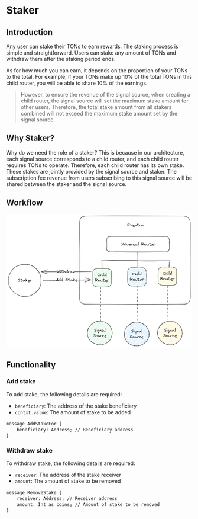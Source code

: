 # Staker

## Introduction

Any user can stake their TONs to earn rewards. The staking process is simple and straightforward. Users can stake any amount of TONs and withdraw them after the staking period ends.

As for how much you can earn, it depends on the proportion of your TONs to the total. For example, if your TONs make up 10% of the total TONs in this child router, you will be able to share 10% of the earnings.

> However, to ensure the revenue of the signal source, when creating a child router, the signal source will set the maximum stake amount for other users. Therefore, the total stake amount from all stakers combined will not exceed the maximum stake amount set by the signal source.

## Why Staker?

Why do we need the role of a staker? This is because in our architecture, each signal source corresponds to a child router, and each child router requires TONs to operate. Therefore, each child router has its own stake. These stakes are jointly provided by the signal source and staker. The subscription fee revenue from users subscribing to this signal source will be shared between the staker and the signal source.

## Workflow

![Staker workflow](/img/eventon-add-stake-for-earn-workflow.png)

## Functionality

### Add stake

To add stake, the following details are required:

- `beneficiary`: The address of the stake beneficiary
- `contxt.value`: The amount of stake to be added

```
message AddStakeFor {
    beneficiary: Address; // Beneficiary address
}
```

### Withdraw stake

To withdraw stake, the following details are required:

- `receiver`: The address of the stake receiver
- `amount`: The amount of stake to be removed

```
message RemoveStake {
    receiver: Address; // Receiver address
    amount: Int as coins; // Amount of stake to be removed
}
```
